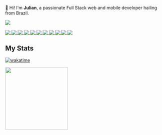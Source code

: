 👋 Hi! I'm <strong>Julian</strong>, a passionate Full Stack web and mobile developer hailing from Brazil.

[![](http://flutter-badge.zaynjarvis.com/version/flutter_signin_button)](https://pub.dartlang.org/packages/flutter_signin_button)

<a href="https://github.com/julianlbs">
  <img align="center" src="https://img.shields.io/badge/TypeScript-007ACC?style=for-the-badge&logo=typescript&logoColor=white" />
</a>

<a href="https://github.com/julianlbs">
  <img align="center" src="https://img.shields.io/badge/Python-FFD43B?style=for-the-badge&logo=python&logoColor=blue" />
</a>

<a href="https://github.com/julianlbs">
  <img align="center" src="https://img.shields.io/badge/Node%20js-339933?style=for-the-badge&logo=nodedotjs&logoColor=white" />
</a>

<a href="https://github.com/julianlbs">
  <img align="center" src="https://img.shields.io/badge/React-20232A?style=for-the-badge&logo=react&logoColor=61DAFB" />
</a>

<a href="https://github.com/julianlbs">
  <img align="center" src="https://img.shields.io/badge/Vue%20js-35495E?style=for-the-badge&logo=vuedotjs&logoColor=4FC08D" />
</a>

<a href="https://github.com/julianlbs">
  <img align="center" src="https://img.shields.io/badge/React_Native-20232A?style=for-the-badge&logo=react&logoColor=61DAFB" />
</a>

<a href="https://github.com/julianlbs">
  <img align="center" src="https://img.shields.io/badge/Flutter-02569B?style=for-the-badge&logo=flutter&logoColor=white" />
</a>

<a href="https://github.com/julianlbs">
  <img align="center" src="https://img.shields.io/badge/Google_Cloud-4285F4?style=for-the-badge&logo=google-cloud&logoColor=white" />
</a>

<a href="https://github.com/julianlbs">
  <img align="center" src="https://img.shields.io/badge/Amazon_AWS-FF9900?style=for-the-badge&logo=amazonaws&logoColor=white" />
</a>

<a href="https://github.com/julianlbs">
  <img align="center" src="https://img.shields.io/badge/Cloudflare-F38020?style=for-the-badge&logo=Cloudflare&logoColor=white" />
</a>

<a href="https://github.com/julianlbs">
  <img align="center" src="https://img.shields.io/badge/Docker-2CA5E0?style=for-the-badge&logo=docker&logoColor=white" />
</a>

## My Stats
[![wakatime](https://wakatime.com/badge/user/ee168c4f-9a19-4765-93e7-a2e91f3a763f.svg)](https://wakatime.com/@ee168c4f-9a19-4765-93e7-a2e91f3a763f)

<a href="https://github.com/julianlbs">
  <img height=200 align="center" src="https://github-readme-stats.vercel.app/api/top-langs?username=julianlbs&layout=compact&langs_count=8&card_width=320" />
</a>

